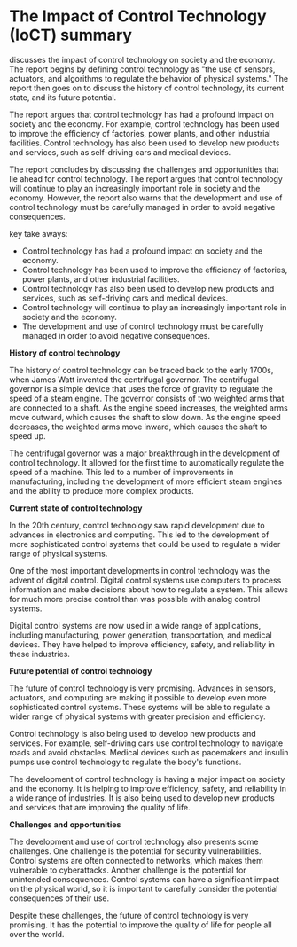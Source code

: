 # The Impact of Control Technology (IoCT) summary
discusses the impact of control technology on society and the economy. The report begins by defining control technology as "the use of sensors, actuators, and algorithms to regulate the behavior of physical systems." The report then goes on to discuss the history of control technology, its current state, and its future potential.

The report argues that control technology has had a profound impact on society and the economy. For example, control technology has been used to improve the efficiency of factories, power plants, and other industrial facilities. Control technology has also been used to develop new products and services, such as self-driving cars and medical devices.

The report concludes by discussing the challenges and opportunities that lie ahead for control technology. The report argues that control technology will continue to play an increasingly important role in society and the economy. However, the report also warns that the development and use of control technology must be carefully managed in order to avoid negative consequences.

key take aways: 
-   Control technology has had a profound impact on society and the economy.
-   Control technology has been used to improve the efficiency of factories, power plants, and other industrial facilities.
-   Control technology has also been used to develop new products and services, such as self-driving cars and medical devices.
-   Control technology will continue to play an increasingly important role in society and the economy.
-   The development and use of control technology must be carefully managed in order to avoid negative consequences.


**History of control technology**

The history of control technology can be traced back to the early 1700s, when James Watt invented the centrifugal governor. The centrifugal governor is a simple device that uses the force of gravity to regulate the speed of a steam engine. The governor consists of two weighted arms that are connected to a shaft. As the engine speed increases, the weighted arms move outward, which causes the shaft to slow down. As the engine speed decreases, the weighted arms move inward, which causes the shaft to speed up.

The centrifugal governor was a major breakthrough in the development of control technology. It allowed for the first time to automatically regulate the speed of a machine. This led to a number of improvements in manufacturing, including the development of more efficient steam engines and the ability to produce more complex products.

**Current state of control technology**

In the 20th century, control technology saw rapid development due to advances in electronics and computing. This led to the development of more sophisticated control systems that could be used to regulate a wider range of physical systems.

One of the most important developments in control technology was the advent of digital control. Digital control systems use computers to process information and make decisions about how to regulate a system. This allows for much more precise control than was possible with analog control systems.

Digital control systems are now used in a wide range of applications, including manufacturing, power generation, transportation, and medical devices. They have helped to improve efficiency, safety, and reliability in these industries.

**Future potential of control technology**

The future of control technology is very promising. Advances in sensors, actuators, and computing are making it possible to develop even more sophisticated control systems. These systems will be able to regulate a wider range of physical systems with greater precision and efficiency.

Control technology is also being used to develop new products and services. For example, self-driving cars use control technology to navigate roads and avoid obstacles. Medical devices such as pacemakers and insulin pumps use control technology to regulate the body's functions.

The development of control technology is having a major impact on society and the economy. It is helping to improve efficiency, safety, and reliability in a wide range of industries. It is also being used to develop new products and services that are improving the quality of life.

**Challenges and opportunities**

The development and use of control technology also presents some challenges. One challenge is the potential for security vulnerabilities. Control systems are often connected to networks, which makes them vulnerable to cyberattacks. Another challenge is the potential for unintended consequences. Control systems can have a significant impact on the physical world, so it is important to carefully consider the potential consequences of their use.

Despite these challenges, the future of control technology is very promising. It has the potential to improve the quality of life for people all over the world.